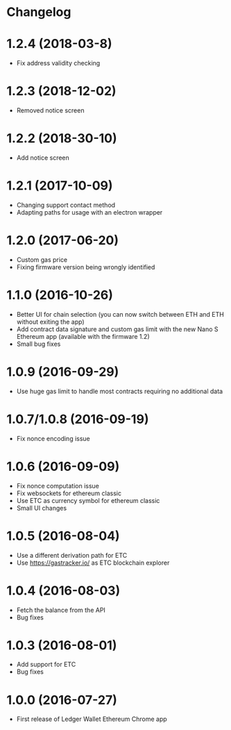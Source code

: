 # Changelog

1.2.4 (2018-03-8)
==================
- Fix address validity checking

1.2.3 (2018-12-02)
==================
- Removed notice screen

1.2.2 (2018-30-10)
==================
- Add notice screen

1.2.1 (2017-10-09)
==================
- Changing support contact method
- Adapting paths for usage with an electron wrapper

1.2.0 (2017-06-20)
==================
- Custom gas price
- Fixing firmware version being wrongly identified

1.1.0 (2016-10-26)
==================

- Better UI for chain selection (you can now switch between ETH and ETH without exiting the app)
- Add contract data signature and custom gas limit with the new Nano S Ethereum app (available with the firmware 1.2)
- Small bug fixes

1.0.9 (2016-09-29)
==================

- Use huge gas limit to handle most contracts requiring no additional data

1.0.7/1.0.8 (2016-09-19)
=======================

- Fix nonce encoding issue

1.0.6 (2016-09-09)
==================

- Fix nonce computation issue
- Fix websockets for ethereum classic
- Use ETC as currency symbol for ethereum classic
- Small UI changes

1.0.5 (2016-08-04)
==================

- Use a different derivation path for ETC
- Use https://gastracker.io/ as ETC blockchain explorer

1.0.4 (2016-08-03)
==================

- Fetch the balance from the API
- Bug fixes


1.0.3 (2016-08-01)
==================

- Add support for ETC
- Bug fixes

1.0.0 (2016-07-27)
==================

- First release of Ledger Wallet Ethereum Chrome app
